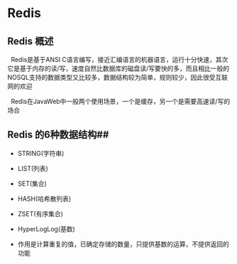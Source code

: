 # Redis #
## Redis 概述 ##

   Redis是基于ANSI C语言编写，接近汇编语言的机器语言，运行十分快速，其次它是基于内存的读/写，速度自然比数据库的磁盘读/写要快的多，而且相比一般的NOSQL支持的数据类型又比较多，数据结构较为简单，规则较少，因此很受互联网的欢迎
   
   Redis在JavaWeb中一般两个使用场景，一个是缓存，另一个是需要高速读/写的场合
   
## Redis 的6种数据结构##

- STRING(字符串)
   
- LIST(列表)
   
- SET(集合)
   
- HASH(哈希散列表)
   
- ZSET(有序集合)
   
- HyperLogLog(基数)
   
 - 作用是计算重复的值，已确定存储的数量，只提供基数的运算，不提供返回的功能
